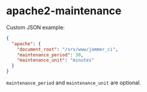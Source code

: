 # apache2-maintenance

Custom JSON example:

```json
{
  "apache": {
    "document_root": "/srv/www/jammer_ci",
    "maintenance_period": 30,
    "maintenance_unit": "minutes"
  }
}
```

`maintenance_period` and `maintenance_unit` are optional.

